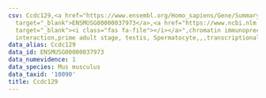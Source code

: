 ```yaml
---
csv: Ccdc129,<a href="https://www.ensembl.org/Homo_sapiens/Gene/Summary?db=core;g=ENSMUSG00000037973"
  target="_blank">ENSMUSG00000037973</a>,<a href="https://www.ncbi.nlm.nih.gov/pubmed/25450459"
  target="_blank"><i class="fas fa-file"></i></a>",chromatin immunoprecipitation assay,direct
  interaction,prime adult stage, testis, Spermatocyte,,,transcriptional regulation,
data_alias: Ccdc129
data_id: ENSMUSG00000037973
data_numevidence: 1
data_species: Mus musculus
data_taxid: '10090'
title: Ccdc129
---
```

